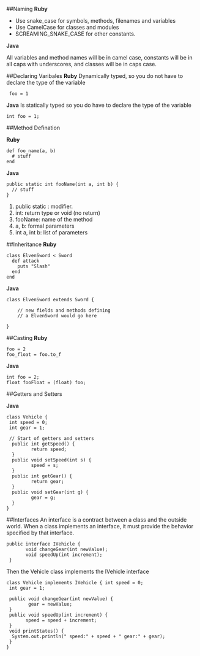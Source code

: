 ##Naming
**Ruby**
 * Use snake_case for symbols, methods, filenames and variables
 * Use CamelCase for classes and modules
 * SCREAMING_SNAKE_CASE for other constants.

**Java**

All variables and method names will be in camel case, constants will be in all caps with underscores, and classes will be in caps case.

##Declaring Varibales
**Ruby**
Dynamically typed, so you do not have to declare the type of the variable
```
 foo = 1
 ```
 
 **Java**
 Is statically typed so you do have to declare the type of the variable
 
```
int foo = 1;
```

##Method Defination 

**Ruby**
```
def foo_name(a, b)
  # stuff
end
```
**Java**
```
public static int fooName(int a, int b) {
  // stuff
}
```
1. public static : modifier.
1. int: return type or void (no return)
1. fooName: name of the method
1. a, b: formal parameters
1. int a, int b: list of parameters

##Inheritance
**Ruby**
```
class ElvenSword < Sword  
  def attack  
    puts "Slash"  
  end  
end 
```

**Java**
```
class ElvenSword extends Sword {

    // new fields and methods defining 
    // a ElvenSword would go here

}
```
##Casting
**Ruby**
```
foo = 2
foo_float = foo.to_f
```
**Java**
```
int foo = 2;
float fooFloat = (float) foo;
```
##Getters and Setters

**Java**
```
class Vehicle {
 int speed = 0;
 int gear = 1;
 
 // Start of getters and setters
  public int getSpeed() {
         return speed;
  }
  public void setSpeed(int s) {
         speed = s;
  }
  public int getGear() {
         return gear;
  }
  public void setGear(int g) {
         gear = g;
  }
}
```
##Interfaces
An interface is a contract between a class and the outside world. When a class implements an interface, it must provide the behavior specified by that interface.
```
public interface IVehicle {
       void changeGear(int newValue);
       void speedUp(int increment);
 }

```
Then the Vehicle class implements the IVehicle interface
```
class Vehicle implements IVehicle { int speed = 0;
 int gear = 1;

 public void changeGear(int newValue) {
        gear = newValue;
 }
 public void speedUp(int increment) {
       speed = speed + increment; 
 }
 void printStates() {
  System.out.println(" speed:" + speed + " gear:" + gear);
 } 
}
```
